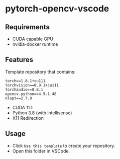 # pytorch-opencv-vscode
## Requirements
- CUDA capable GPU
- nvidia-docker runtime

## Features
Template repository that contains:
```
torch==1.8.1+cu111
torchvision==0.9.1+cu111
torchaudio==0.8.1 
opencv-python==4.5.1.48
nlopt==2.7.0
```
- CUDA 11.1
- Python 3.8 (with intellisense)
- X11 Redirection
## Usage
- Click `Use this template` to create your repository.
- Open this folder in VSCode.